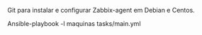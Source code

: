 Git para instalar e configurar Zabbix-agent em Debian e Centos.

Ansible-playbook -l maquinas tasks/main.yml



